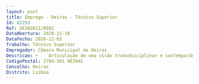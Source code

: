 ```yaml
--- 
layout: post
title: Emprego - Oeiras - Técnico Superior
Id: 82293
Ref: OE202011/0502
DataAbertura: 2020-11-18
DataFecho: 2020-12-03
Trabalho: Técnico Superior
Empregador: Câmara Municipal de Oeiras
Descricao: •	Articulação de uma visão transdisciplinar e contemporânea das novas perspetivas das funções museais alicerçada em conhecimentos de História de Arte •	Experiência prática na adequação e transposição para conteúdos expositivos uma leitura ampla e atual dos conceitos que os novos Estudos da Cultura possibilitam •	Experiência de serviço público e de gestão de programa culturais e acervos  de programação, curadoria e produção de exposições  redes de contactos com artistas e outras entidades congéneres  investigação, produção e organização de conteúdos expositivos e documentais (coordenação editorial de publicações e catálogos) e conservação preventiva •	Conhecimentos na utilização do sistema de informação InArte Premium (In Patrimomium Premium).
CodigoPostal: 2784-501 OEIRAS
Concelho: Oeiras
Distrito: Lisboa
--- 
```

